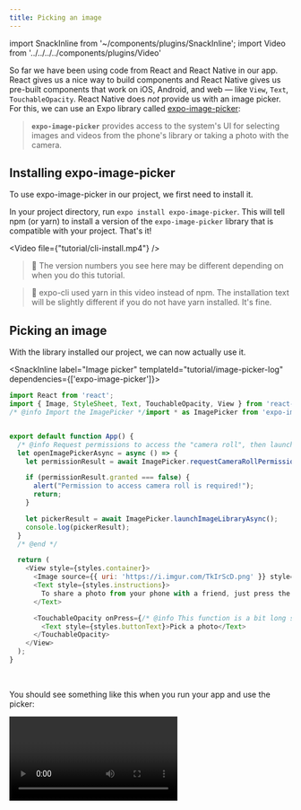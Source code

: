 ```yaml
---
title: Picking an image
---
```


import SnackInline from '~/components/plugins/SnackInline';
import Video from '../../../../components/plugins/Video'

So far we have been using code from React and React Native in our app. React gives us a nice way to build components and React Native gives us pre-built components that work on iOS, Android, and web &mdash; like `View`, `Text`, `TouchableOpacity`. React Native does *not* provide us with an image picker. For this, we can use an Expo library called [expo-image-picker](../../sdk/imagepicker/):

> **`expo-image-picker`** provides access to the system's UI for selecting images and videos from the phone's library or taking a photo with the camera.

<!-- <details><summary><h4>👉 Do you want to see a quick video preview of expo-image-picker in action? Click here 👈</h4></summary>

<p>

<Video file={"sdk/imagepicker.mp4"} />

</p>
</details> -->


## Installing expo-image-picker

To use expo-image-picker in our project, we first need to install it.

In your project directory, run `expo install expo-image-picker`. This will tell npm (or yarn) to install a version of the `expo-image-picker` library that is compatible with your project. That's it!

<Video file={"tutorial/cli-install.mp4"} />

> 🔢 The version numbers you see here may be different depending on when you do this tutorial.

> 🧶 expo-cli used yarn in this video instead of npm. The installation text will be slightly different if you do not have yarn installed. It's fine.

## Picking an image

With the library installed our project, we can now actually use it.

<SnackInline label="Image picker" templateId="tutorial/image-picker-log" dependencies={['expo-image-picker']}>

```js
import React from 'react';
import { Image, StyleSheet, Text, TouchableOpacity, View } from 'react-native';
/* @info Import the ImagePicker */import * as ImagePicker from 'expo-image-picker';/* @end */


export default function App() {
  /* @info Request permissions to access the "camera roll", then launch the picker and log the result. */
  let openImagePickerAsync = async () => {
    let permissionResult = await ImagePicker.requestCameraRollPermissionsAsync();

    if (permissionResult.granted === false) {
      alert("Permission to access camera roll is required!");
      return;
    }

    let pickerResult = await ImagePicker.launchImageLibraryAsync();
    console.log(pickerResult);
  }
  /* @end */

  return (
    <View style={styles.container}>
      <Image source={{ uri: 'https://i.imgur.com/TkIrScD.png' }} style={styles.logo} />
      <Text style={styles.instructions}>
        To share a photo from your phone with a friend, just press the button below!
      </Text>

      <TouchableOpacity onPress={/* @info This function is a bit long so we moved it out to a variable */openImagePickerAsync/* @end */} style={styles.button}>
        <Text style={styles.buttonText}>Pick a photo</Text>
      </TouchableOpacity>
    </View>
  );
}
```

</SnackInline>

<br />

You should see something like this when you run your app and use the picker:

<Video file="tutorial/cli-logs.mp4" />

> 💡 You can see the logs in your expo-cli terminal session or in the browser-based developer tools if you prefer it. To see the logs in Snack, press "Logs" in the footer.

## Using the selected image

Now we will take the data that we get from the image picker and use it to show the selected image in the app.

<SnackInline label="Image picker show image" templateId="tutorial/image-picker-show" dependencies={['expo-image-picker']}>

```js
export default function App() {
  /* @info Initialize a variable to hold our selected image data */let [selectedImage, setSelectedImage] = React.useState(null);/* @end */


  let openImagePickerAsync = async () => {
    let permissionResult = await ImagePicker.requestCameraRollPermissionsAsync();

    if (permissionResult.granted === false) {
      alert('Permission to access camera roll is required!');
      return;
    }

    let pickerResult = await ImagePicker.launchImageLibraryAsync();

    /* @info Stop running the function here if the user cancelled the dialog */
    if (pickerResult.cancelled === true) {
      return;
    }/* @end */


    /* @info Store away the picked image uri */setSelectedImage({ localUri: pickerResult.uri });/* @end */

  };

  /* @info Show the selected image if we have one */
  if (selectedImage !== null) {
    return (
      <View style={styles.container}>
        <Image
          source={{ uri: selectedImage.localUri }}
          style={styles.thumbnail}
        />
      </View>
    );
  }/* @end */


  return (
    <View style={styles.container}>
      {/* Our logo, instructions, and picker button are hidden here to keep the example brief */}
    </View>
  );
}

const styles = StyleSheet.create({
  /* Other styles hidden to keep the example brief... */
  /* @info We're giving the selected image a fixed width and height */
  thumbnail: {
    width: 300,
    height: 300,
    resizeMode: "contain"
  }/* @end */

});
```

</SnackInline>

<br />

Your app should now look and behave like this:

<Video file="tutorial/picker-show.mp4" />

> 👀 You might expect that because we gave our image an equal width and height it would be a square, but in the above video it's rectangular. This is because of `resizeMode`, an image style property that lets us control how the image is resized to fit the given dimensions. Try switching it from `contain` to `stretch` or `cover` to see other behaviors.

🥳 We have made great progress! Up next, [let's make it possible to share the image](../../tutorial/sharing/).
